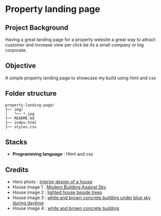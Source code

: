 # Property landing page 

## Project Background

Having a great landing page for a property website a great way to attract customer and increase view per click be its a small company or big corporate.

## Objective

A simple property landing page to showcase my build using html and css

## Folder structure

```
property-landing-page/
├── img/
│   └── *.jpg
├── README.md
├── index.html
├── styles.css
```

## Stacks

* **Programming language** : Html and css

## Credits

* Hero photo : [Interior design of a house](https://www.pexels.com/photo/interior-design-of-a-house-1571460/)
* House image 1  : [Modern Building Against Sky](https://www.pexels.com/photo/modern-building-against-sky-323780/)
* House image 2 : [lighted house beside trees](https://unsplash.com/photos/lighted-house-beside-trees-kUdbEEMcRwE)
* House image 3 : [white and brown concrete building under blue sky during daytime](https://unsplash.com/photos/white-and-brown-concrete-building-under-blue-sky-during-daytime-5QLCohwVndQ)
* House image 4 : [white and brown concrete building](https://unsplash.com/photos/white-and-brown-concrete-building-hHz4yrvxwlA)


